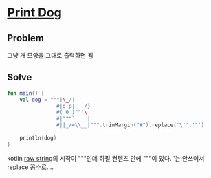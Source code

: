 # [Print Dog](https://www.acmicpc.net/problem/10172)
## Problem
그냥 개 모양을 그대로 출력하면 됨

## Solve
```kotlin
fun main() {
    val dog = """|\_/|
                #|q p|   /}
                #( 0 )""'\
                #|"^"`    |
                #||_/=\\__|""".trimMargin("#").replace('\'','"')
    
    println(dog)
}
```
kotlin [raw string](https://kotlinlang.org/docs/reference/basic-types.html)의 시작이 """인데 하필 컨텐츠 안에 """이 있다.
'는 안쓰여서 replace 꼼수로....
